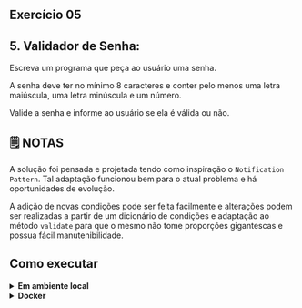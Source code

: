 ## Exercício 05

## 5. Validador de Senha:

Escreva um programa que peça ao usuário uma senha.

A senha deve ter no mínimo 8 caracteres e conter pelo menos uma letra maiúscula, uma letra minúscula e um número.

Valide a senha e informe ao usuário se ela é válida ou não.


## :spiral_notepad: NOTAS

A solução foi pensada e projetada tendo como inspiração o `Notification Pattern`. Tal adaptação funcionou bem para o atual problema e há oportunidades de evolução.

A adição de novas condições pode ser feita facilmente e alterações podem ser realizadas a partir de um dicionário de condições e adaptação ao método `validate` para que o mesmo não tome proporções gigantescas e possua fácil manutenibilidade.


## Como executar

<details>
<summary><strong>Em ambiente local</strong></summary></br>

Crie o ambiente virtual (caso não tenha feito anteriormente)
```bash
python -m venv .venv
```

Ative o ambiente

**LINUX e OS X**
```bash
source .venv/bin/activate
```

**WINDOWS**
```bash
\.venv\Scripts\activate
```

Instale as dependências
```bash
python -m pip install -r dev-requirements.txt
```

**Na raiz do projeto**

Execute o script
```bash
python -m challenge_05.src.main
```

Execute os testes
```bash
python -m pytest -v
```

Execute a cobertura de testes
```bash
python -m pytest --cov
```
</details>

<details>
<summary><strong>Docker</strong></summary></br>

**Certifique-se de possuir o docker e docker-compose instalados na sua máquina e com seus respectivos serviços ativados**

Criando container
```bash
docker-compose up -d
```

Acessando o container
```bash
docker exec -it python-environment bash
```

Execute o script
```bash
python -m challenge_05.src.main
```

Execute os testes
```bash
python -m pytest -v
```

Execute a cobertura de testes
```bash
python -m pytest --cov
```
</details>